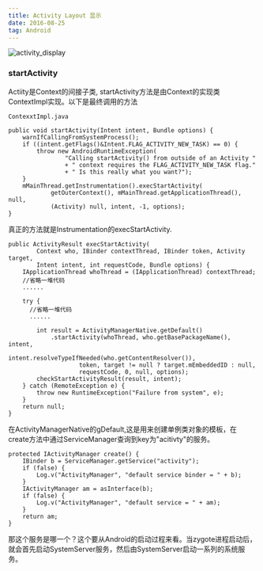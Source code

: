 ```yaml
---
title: Activity Layout 显示
date: 2016-08-25
tag: Android
---
```


![activity_display](http://ocfc3ge98.bkt.clouddn.com/activity_display.png)

### startActivity
Actiity是Context的间接子类, startActivity方法是由Context的实现类ContextImpl实现。以下是最终调用的方法
```
ContexxtImpl.java

public void startActivity(Intent intent, Bundle options) {
    warnIfCallingFromSystemProcess();
    if ((intent.getFlags()&Intent.FLAG_ACTIVITY_NEW_TASK) == 0) {
        throw new AndroidRuntimeException(
                "Calling startActivity() from outside of an Activity "
                + " context requires the FLAG_ACTIVITY_NEW_TASK flag."
                + " Is this really what you want?");
    }
    mMainThread.getInstrumentation().execStartActivity(
            getOuterContext(), mMainThread.getApplicationThread(), null,
            (Activity) null, intent, -1, options);
}

```

真正的方法就是Instrumentation的execStartActivity.
```
public ActivityResult execStartActivity(
        Context who, IBinder contextThread, IBinder token, Activity target,
        Intent intent, int requestCode, Bundle options) {
    IApplicationThread whoThread = (IApplicationThread) contextThread;
    //省略一堆代码
    ......

    try {
      //省略一堆代码
      ......

        int result = ActivityManagerNative.getDefault()
            .startActivity(whoThread, who.getBasePackageName(), intent,
                    intent.resolveTypeIfNeeded(who.getContentResolver()),
                    token, target != null ? target.mEmbeddedID : null,
                    requestCode, 0, null, options);
        checkStartActivityResult(result, intent);
    } catch (RemoteException e) {
        throw new RuntimeException("Failure from system", e);
    }
    return null;
}

```

在ActivityManagerNative的gDefault,这是用来创建单例类对象的模板，在create方法中通过ServiceManager查询到key为"acitivty"的服务。
```
protected IActivityManager create() {
    IBinder b = ServiceManager.getService("activity");
    if (false) {
        Log.v("ActivityManager", "default service binder = " + b);
    }
    IActivityManager am = asInterface(b);
    if (false) {
        Log.v("ActivityManager", "default service = " + am);
    }
    return am;
}
```
那这个服务是哪一个？这个要从Android的启动过程来看。当zygote进程启动后，就会首先启动SystemServer服务，然后由SystemServer启动一系列的系统服务。
